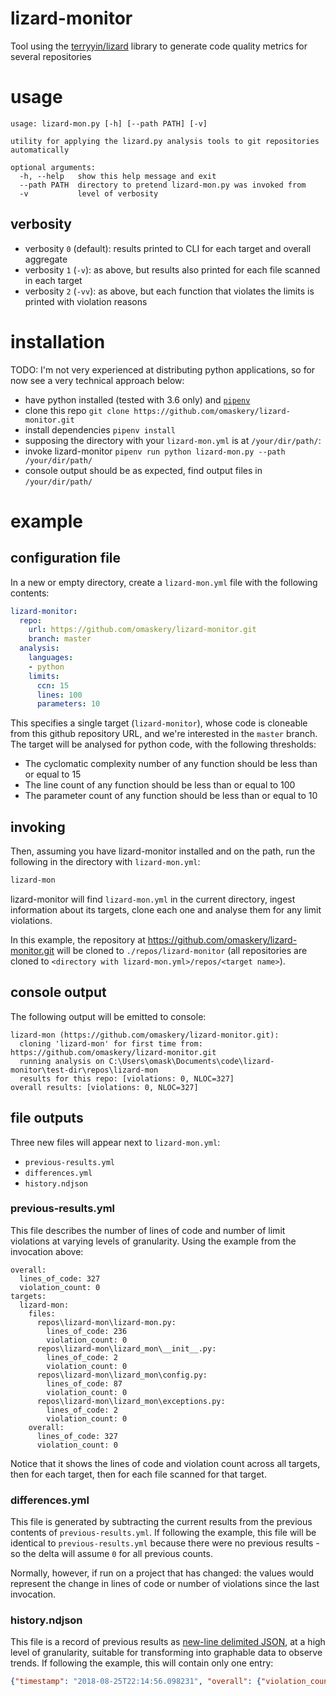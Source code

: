 # lizard-monitor

Tool using the [terryyin/lizard](https://github.com/terryyin/lizard) library to generate code quality metrics for several repositories

# usage

```
usage: lizard-mon.py [-h] [--path PATH] [-v]

utility for applying the lizard.py analysis tools to git repositories
automatically

optional arguments:
  -h, --help   show this help message and exit
  --path PATH  directory to pretend lizard-mon.py was invoked from
  -v           level of verbosity
```

## verbosity

- verbosity `0` (default): results printed to CLI for each target and overall aggregate
- verbosity `1` (`-v`): as above, but results also printed for each file scanned in each target
- verbosity `2` (`-vv`): as above, but each function that violates the limits is printed with violation reasons

# installation

TODO: I'm not very experienced at distributing python applications, so for now see a very technical approach below:
- have python installed (tested with 3.6 only) and [`pipenv`](https://github.com/pypa/pipenv)
- clone this repo `git clone https://github.com/omaskery/lizard-monitor.git`
- install dependencies `pipenv install`
- supposing the directory with your `lizard-mon.yml` is at `/your/dir/path/`:
- invoke lizard-monitor `pipenv run python lizard-mon.py --path /your/dir/path/`
- console output should be as expected, find output files in `/your/dir/path/`

# example

## configuration file

In a new or empty directory, create a `lizard-mon.yml` file with the following contents:

```yml
lizard-monitor:
  repo:
    url: https://github.com/omaskery/lizard-monitor.git
    branch: master
  analysis:
    languages:
    - python
    limits:
      ccn: 15
      lines: 100
      parameters: 10
```

This specifies a single target (`lizard-monitor`), whose code is cloneable from this github repository URL,
and we're interested in the `master` branch. The target will be analysed for python code, with the following thresholds:
- The cyclomatic complexity number of any function should be less than or equal to 15
- The line count of any function should be less than or equal to 100
- The parameter count of any function should be less than or equal to 10

## invoking

Then, assuming you have lizard-monitor installed and on the path, run the following in the directory with `lizard-mon.yml`:

```bash
lizard-mon
```

lizard-monitor will find `lizard-mon.yml` in the current directory, ingest information about its targets, clone each one and
analyse them for any limit violations.

In this example, the repository at https://github.com/omaskery/lizard-monitor.git will be cloned to `./repos/lizard-monitor`
(all repositories are cloned to `<directory with lizard-mon.yml>/repos/<target name>`).

## console output

The following output will be emitted to console:

```
lizard-mon (https://github.com/omaskery/lizard-monitor.git):
  cloning 'lizard-mon' for first time from: https://github.com/omaskery/lizard-monitor.git
  running analysis on C:\Users\omask\Documents\code\lizard-monitor\test-dir\repos\lizard-mon
  results for this repo: [violations: 0, NLOC=327]
overall results: [violations: 0, NLOC=327]
```

## file outputs

Three new files will appear next to `lizard-mon.yml`:
- `previous-results.yml`
- `differences.yml`
- `history.ndjson`

### previous-results.yml

This file describes the number of lines of code and number of limit violations at varying levels of granularity. Using the example
from the invocation above:

```
overall:
  lines_of_code: 327
  violation_count: 0
targets:
  lizard-mon:
    files:
      repos\lizard-mon\lizard-mon.py:
        lines_of_code: 236
        violation_count: 0
      repos\lizard-mon\lizard_mon\__init__.py:
        lines_of_code: 2
        violation_count: 0
      repos\lizard-mon\lizard_mon\config.py:
        lines_of_code: 87
        violation_count: 0
      repos\lizard-mon\lizard_mon\exceptions.py:
        lines_of_code: 2
        violation_count: 0
    overall:
      lines_of_code: 327
      violation_count: 0
```

Notice that it shows the lines of code and violation count across all targets, then for each target, then for each file
scanned for that target.

### differences.yml

This file is generated by subtracting the current results from the previous contents of `previous-results.yml`. If following the
example, this file will be identical to `previous-results.yml` because there were no previous results - so the delta will assume `0`
for all previous counts.

Normally, however, if run on a project that has changed: the values would represent the change in lines of code or number of
violations since the last invocation.

### history.ndjson

This file is a record of previous results as [new-line delimited JSON](http://ndjson.org/), at a high level of granularity,
suitable for transforming into graphable data to observe trends. If following the example, this will contain only one entry:

```json
{"timestamp": "2018-08-25T22:14:56.098231", "overall": {"violation_count": 0, "lines_of_code": 327}, "targets": {"lizard-mon": {"violation_count": 0, "lines_of_code": 327}}}
```
